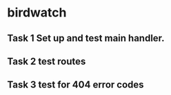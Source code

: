 # birdwatch

## Task 1 Set up and test main handler.
## Task 2 test routes
## Task 3 test for 404 error codes
